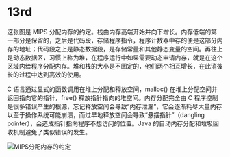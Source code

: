 # 13rd
这张图是 MIPS 分配内存的约定。栈由内存高端开始并向下增长。内存低端的第一部分是保留的，之后是代码段，存储程序指令，程序计数器中存的便是这部分内存的地址；代码段之上是静态数据段，是存储常量和其他静态变量的空间。再往上是动态数据区，习惯上称为堆，在程序运行中如果需要动态申请内存，就是在这个区域内给程序分配内存。堆和栈的大小是不固定的，他们两个相互增长，在此消彼长的过程中达到高效的使用。

C 语言通过显式的函数调用在堆上分配和释放空间，malloc() 在堆上分配空间并返回指向它的指针，free() 释放指针指向的堆空间。内存分配完全由 C 程序控制是很多错误产生的根源，忘记释放空间会导致“内存泄漏”，它会逐渐耗尽大量内存以至于操作系统可能崩溃，而过早地释放空间会导致“悬摆指针”（dangling pointer），会造成指针指向程序不想访问的位置。Java 的自动内存分配和垃圾回收机制避免了类似错误的发生。

![MIPS分配内存的约定](MIPS分配内存的约定.png)

